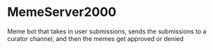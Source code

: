 # MemeServer2000

Meme bot that takes in user submissions, sends the submissions to a curator channel, and then the memes get approved or denied
